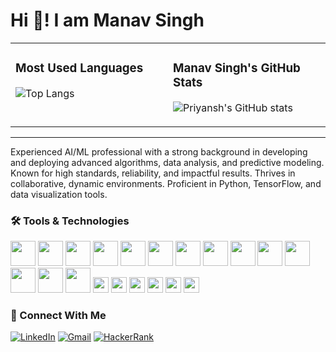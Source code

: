 # Hi 👋! I am Manav Singh

<table>
  <tr>
    <td valign="top" width="50%">
  
### Most Used Languages
![Top Langs](https://github-readme-stats.vercel.app/api/top-langs/?username=Codewithmaths&layout=compact&theme=radical)

</td>
<td valign="top" width="50%">

### Manav Singh's GitHub Stats
![Priyansh's GitHub stats](https://github-readme-stats.vercel.app/api?username=Codewithmaths&count_private=true&show_icons=true&theme=radical)

</td>
</tr>
</table>

---
Experienced AI/ML professional with a strong background in developing and deploying advanced algorithms, data analysis, and predictive modeling. Known for high standards, reliability, and impactful results. Thrives in collaborative, dynamic environments. Proficient in Python, TensorFlow, and data visualization tools.

<h3>🛠️ Tools & Technologies</h3>
<p align="left">
  <!-- Core Languages & Data -->
  <img src="https://cdn.jsdelivr.net/gh/devicons/devicon/icons/jupyter/jupyter-original.svg" width="40" height="40"/>
  <img src="https://cdn.jsdelivr.net/gh/devicons/devicon/icons/python/python-original.svg" width="40" height="40"/>
  <img src="https://cdn.jsdelivr.net/gh/devicons/devicon/icons/mongodb/mongodb-original.svg" width="40" height="40"/>
  <img src="https://cdn.jsdelivr.net/gh/devicons/devicon/icons/mysql/mysql-original.svg" width="40" height="40"/>
  <img src="https://cdn.jsdelivr.net/gh/devicons/devicon/icons/javascript/javascript-original.svg" width="40" height="40"/>
  <img src="https://cdn.jsdelivr.net/gh/devicons/devicon/icons/java/java-original.svg" width="40" height="40"/>

  <!-- ML / DL Stack -->
  <img src="https://cdn.jsdelivr.net/gh/devicons/devicon/icons/tensorflow/tensorflow-original.svg" width="40" height="40"/>
  <img src="https://upload.wikimedia.org/wikipedia/commons/0/05/Scikit_learn_logo_small.svg" width="40" height="40"/>
  <img src="https://upload.wikimedia.org/wikipedia/commons/a/ae/Keras_logo.svg" width="40" height="40"/>
  <img src="https://cdn.jsdelivr.net/gh/devicons/devicon/icons/pandas/pandas-original.svg" width="40" height="40"/>
  <img src="https://cdn.jsdelivr.net/gh/devicons/devicon/icons/numpy/numpy-original.svg" width="40" height="40"/>
  <img src="https://matplotlib.org/_static/images/logo2.svg" width="40" height="40"/>
  <img src="https://seaborn.pydata.org/_static/logo-wide-lightbg.svg" width="40" height="40"/>

  <!-- Cloud & Platforms -->
  <img src="https://cdn.jsdelivr.net/gh/devicons/devicon/icons/amazonwebservices/amazonwebservices-original.svg" width="40" height="40"/>
  
  <!-- Other Concepts -->
  <img src="https://img.shields.io/badge/AI%2FML-blue?style=for-the-badge&logo=github&logoColor=white" height="25"/>
  <img src="https://img.shields.io/badge/Deep%20Learning-purple?style=for-the-badge" height="25"/>
  <img src="https://img.shields.io/badge/Generative%20AI-black?style=for-the-badge" height="25"/>
  <img src="https://img.shields.io/badge/Web%20Dev-007ACC?style=for-the-badge" height="25"/>
  <img src="https://img.shields.io/badge/Excel-217346?style=for-the-badge&logo=microsoft-excel&logoColor=white" height="25"/>
  <img src="https://img.shields.io/badge/Power%20BI-F2C811?style=for-the-badge&logo=power-bi&logoColor=black" height="25"/>
</p>


### 🔗 Connect With Me
[![LinkedIn](https://img.shields.io/badge/LinkedIn-0077B5?style=flat&logo=linkedin&logoColor=white)](https://www.linkedin.com/in/manav-singh-483b65217)
[![Gmail](https://img.shields.io/badge/Gmail-D14836?style=flat&logo=gmail&logoColor=white)](mailto:singh507manav@gmail.com)
[![HackerRank](https://img.shields.io/badge/HackerRank-2EC866?style=flat&logo=HackerRank&logoColor=white)](https://www.hackerrank.com/profile/singh507manav)
